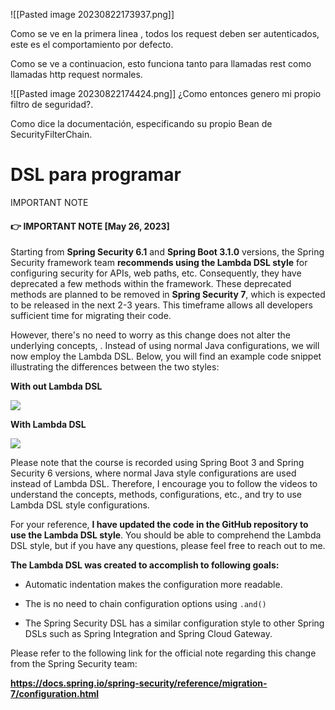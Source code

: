![[Pasted image 20230822173937.png]]

Como se ve en la primera linea , todos los request deben ser autenticados, este es el comportamiento por defecto.

Como se ve a continuacion, esto funciona tanto para llamadas rest como llamadas http request normales.

![[Pasted image 20230822174424.png]]
¿Como entonces genero mi propio filtro de seguridad?.

Como dice la documentación, especificando su propio Bean de SecurityFilterChain.

# DSL para programar

IMPORTANT NOTE

#### 👉 IMPORTANT NOTE [May 26, 2023]

Starting from **Spring Security 6.1** and **Spring Boot 3.1.0** versions, the Spring Security framework team **recommends using the Lambda DSL style** for configuring security for APIs, web paths, etc. Consequently, they have deprecated a few methods within the framework. These deprecated methods are planned to be removed in **Spring Security 7**, which is expected to be released in the next 2-3 years. This timeframe allows all developers sufficient time for migrating their code.

However, there's no need to worry as this change does not alter the underlying concepts, . Instead of using normal Java configurations, we will now employ the Lambda DSL. Below, you will find an example code snippet illustrating the differences between the two styles:

**With out Lambda DSL**

![](https://img-c.udemycdn.com/redactor/raw/article_lecture/2023-05-26_11-39-15-2626f435f4fae7b5d3ca25bf99364818.png)

**With Lambda DSL**

![](https://img-c.udemycdn.com/redactor/raw/article_lecture/2023-05-26_11-39-16-0a5cd428049ac21721327deb2a1e40d9.png)

Please note that the course is recorded using Spring Boot 3 and Spring Security 6 versions, where normal Java style configurations are used instead of Lambda DSL. Therefore, I encourage you to follow the videos to understand the concepts, methods, configurations, etc., and try to use Lambda DSL style configurations.

For your reference, **I have updated the code in the GitHub repository to use the Lambda DSL style**. You should be able to comprehend the Lambda DSL style, but if you have any questions, please feel free to reach out to me.

**The Lambda DSL was created to accomplish to following goals:**

- Automatic indentation makes the configuration more readable.
    
- The is no need to chain configuration options using `.and()`
    
- The Spring Security DSL has a similar configuration style to other Spring DSLs such as Spring Integration and Spring Cloud Gateway.
    

Please refer to the following link for the official note regarding this change from the Spring Security team:

**https://docs.spring.io/spring-security/reference/migration-7/configuration.html**
